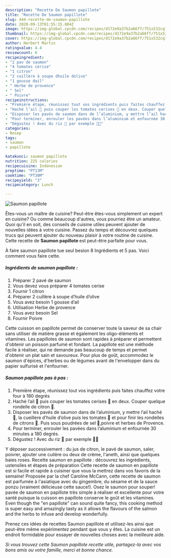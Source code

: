 ```yaml
---
description: "Recette De Saumon papillote"
title: "Recette De Saumon papillote"
slug: 444-recette-de-saumon-papillote
date: 2020-09-13T01:55:15.804Z
image: https://img-global.cpcdn.com/recipes/d172e9a37b2a66ff/751x532cq70/saumon-papillote-photo-principale-de-la-recette.jpg
thumbnail: https://img-global.cpcdn.com/recipes/d172e9a37b2a66ff/751x532cq70/saumon-papillote-photo-principale-de-la-recette.jpg
cover: https://img-global.cpcdn.com/recipes/d172e9a37b2a66ff/751x532cq70/saumon-papillote-photo-principale-de-la-recette.jpg
author: Herbert Martin
ratingvalue: 4.4
reviewcount: 6
recipeingredient:
- "2 pav de saumon"
- "4 tomates cerise"
- "1 citron"
- "2 cuillère à soupe dhuile dolive"
- "1 gousse dail"
- " Herbe de provence"
- " Sel"
- " Poivre"
recipeinstructions:
- "Première étape, réunissez tout vos ingrédients puis faites chauffez votre four à 180 degrés"
- "Haché l’ail 🧄 puis couper les tomates cerises 🍅 en deux. Couper quelque rondelle de citron 🍋."
- "Disposer les pavés de saumon dans de l’aluminium, y mettre l’ail haché 🧄, la cueillere d’huile d’olive puis les tomates 🍅 et pour finir les rondelles de citrons 🍋. Puis sous poudrées de sel 🧂,poivre et herbes de Provence."
- "Pour terminer, enrouler les pavées dans l’aluminium et enfournée 30 minutes a 180 degrés."
- "Dégustez ! Avec du riz 🍚 par exemple 👩‍🍳"
categories:
- Resep
tags:
- saumon
- papillote

katakunci: saumon papillote 
nutrition: 225 calories
recipecuisine: Indonesian
preptime: "PT13M"
cooktime: "PT30M"
recipeyield: "3"
recipecategory: Lunch

---
```



![Saumon papillote](https://img-global.cpcdn.com/recipes/d172e9a37b2a66ff/751x532cq70/saumon-papillote-photo-principale-de-la-recette.jpg)

Êtes-vous un maître de cuisine? Peut-être êtes-vous simplement un expert en cuisine? Ou comme beaucoup d'autres, vous pourriez être un amateur. Quoi qu'il en soit, des conseils de cuisine utiles peuvent ajouter de nouvelles idées à votre cuisine. Passez du temps et découvrez quelques trucs qui peuvent ajouter du nouveau plaisir à votre routine de cuisine. Cette recette de <strong> Saumon papillote </strong> est peut-être parfaite pour vous.

<!--inarticleads1-->

À faire saumon papillote tue seul besion 8 Ingrédients et 5 pas. Voici comment vous faire cette.

##### Ingrédients de saumon papillote :

1. Préparer 2 pavé de saumon
1. Vous devez vous préparer 4 tomates cerise
1. Fournir 1 citron
1. Préparer 2 cuillère à soupe d’huile d’olive
1. Vous avez besoin 1 gousse d’ail
1. Utilisation  Herbe de provence
1. Vous avez besoin  Sel
1. Fournir  Poivre


Cette cuisson en papillote permet de conserver toute la saveur de sa chair sans utiliser de matière grasse et également les oligo-éléments et vitamines. Les papillotes de saumon sont rapides à préparer et permettent d&#39;obtenir un poisson parfumé et fondant. La papillote est une méthode facile à réaliser, qui ne demande pas beaucoup de temps et permet d&#39;obtenir un plat sain et savoureux. Pour plus de goût, accommodez le saumon d&#39;épices, d&#39;herbes ou de légumes avant de l&#39;envelopper dans du papier sulfurisé et l&#39;enfourner. 

<!--inarticleads2-->

##### Saumon papillote pas à pas :

1. Première étape, réunissez tout vos ingrédients puis faites chauffez votre four à 180 degrés
1. Haché l’ail 🧄 puis couper les tomates cerises 🍅 en deux. Couper quelque rondelle de citron 🍋.
1. Disposer les pavés de saumon dans de l’aluminium, y mettre l’ail haché 🧄, la cueillere d’huile d’olive puis les tomates 🍅 et pour finir les rondelles de citrons 🍋. Puis sous poudrées de sel 🧂,poivre et herbes de Provence.
1. Pour terminer, enrouler les pavées dans l’aluminium et enfournée 30 minutes a 180 degrés.
1. Dégustez ! Avec du riz 🍚 par exemple 👩‍🍳


Y déposer successivement : du jus de citron, le pavé de saumon, saler, poivrer, ajouter une cuilère ou deux de crème, l&#39;aneth, ainsi que quelques baies roses. Recette saumon en papillote : découvrez les ingrédients, ustensiles et étapes de préparation Cette recette de saumon en papillote est si facile et rapide à cuisiner que vous la mettrez dans vos favoris de la semaine! Proposée par la chef Caroline McCann, cette recette de saumon est parfumée à l&#39;asiatique avec du gingembre, du sésame et de la sauce ponzu (vraiment délicieuse cette sauce!). Osez le saumon pour souper! pavée de saumon en papillote très simple à réaliser et excellente pour votre santé puisque la cuisson en papillote conserve le goût et les vitamines. Even though the &#34;en papillote&#34; can sound quite fancy, this cooking method is super easy and amazingly tasty as it allows the flavours of the salmon and the herbs to infuse and develop wonderfully. 

<!--inarticleads1-->

<p>
Prenez ces idées de recettes Saumon papillote et utilisez-les ainsi que peut-être même expérimentez pendant que vous y êtes. La cuisine est un endroit formidable pour essayer de nouvelles choses avec la meilleure aide.
</p>

<p>
<i>Si vous trouvez cette Saumon papillote recette utile, partagez-la avec vos bons amis ou votre famille, merci et bonne chance.</i>
</p>
